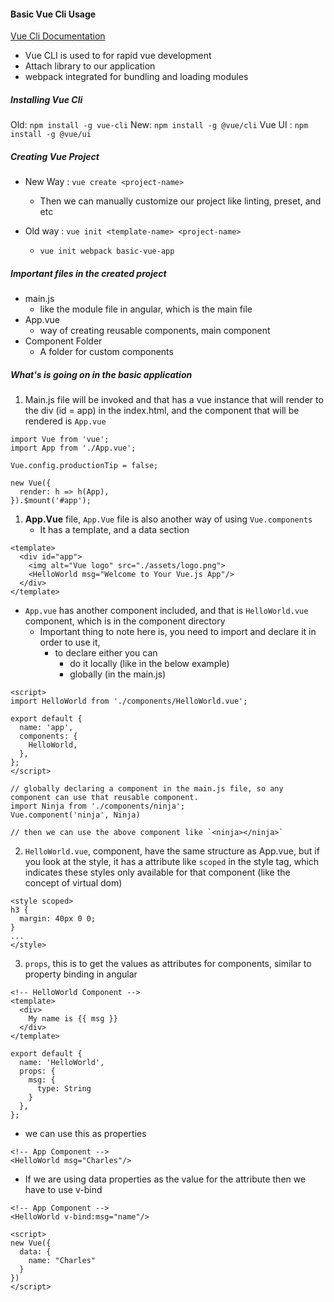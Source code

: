 #### Basic Vue Cli Usage
[Vue Cli Documentation](https://cli.vuejs.org/guide/)

- Vue CLI is used to for rapid vue development
- Attach library to our application
- webpack integrated for bundling and loading modules

##### Installing Vue Cli
Old: `npm install -g vue-cli`
New: `npm install -g @vue/cli`
Vue UI : `npm install -g @vue/ui`

##### Creating Vue Project
- New Way : `vue create <project-name>`
  - Then we can manually customize our project like linting, preset, and etc

- Old way : `vue init <template-name> <project-name>`
    - `vue init webpack basic-vue-app`


##### Important files in the created project
- main.js 
  - like the module file in angular, which is the main file
- App.vue
  - way of creating reusable components, main component
- Component Folder
  - A folder for custom components

##### What's is going on in the basic application
1. Main.js file will be invoked and that has a vue instance that will render to the div (id = app) in the index.html, and the component that will be rendered is `App.vue`

~~~
import Vue from 'vue';
import App from './App.vue';

Vue.config.productionTip = false;

new Vue({
  render: h => h(App),
}).$mount('#app');
~~~

1. **App.Vue** file, `App.Vue` file is also another way of using `Vue.components` 
    -   It has a template, and a data section
~~~
<template>
  <div id="app">
    <img alt="Vue logo" src="./assets/logo.png">
    <HelloWorld msg="Welcome to Your Vue.js App"/>
  </div>
</template>
~~~
-   `App.vue` has another component included, and that is `HelloWorld.vue` component, which is in the component directory
    -   Important thing to note here is, you need to import and declare it in order to use it, 
        -   to declare either you can
            -   do it locally (like in the below example)
            -   globally (in the main.js)
~~~
<script>
import HelloWorld from './components/HelloWorld.vue';

export default {
  name: 'app',
  components: {
    HelloWorld,
  },
};
</script>
~~~

~~~
// globally declaring a component in the main.js file, so any component can use that reusable component.
import Ninja from './components/ninja';
Vue.component('ninja', Ninja)

// then we can use the above component like `<ninja></ninja>`
~~~

2. `HelloWorld.vue`, component, have the same structure as App.vue, but if you look at the style, it has a attribute like `scoped` in the style tag, which indicates these styles only available for that component (like the concept of virtual dom)

~~~
<style scoped>
h3 {
  margin: 40px 0 0;
}
...
</style>
~~~


3. `props`, this is to get the values as attributes for components, similar to property binding in angular
~~~
<!-- HelloWorld Component -->
<template>
  <div>
    My name is {{ msg }}
  </div>
</template>

export default {
  name: 'HelloWorld',
  props: {
    msg: {
      type: String
    }
  },
};
~~~
- we can use this as properties 
~~~
<!-- App Component -->
<HelloWorld msg="Charles"/>
~~~

- If we are using data properties as the value for the attribute then we have to use v-bind
~~~
<!-- App Component -->
<HelloWorld v-bind:msg="name"/>

<script>
new Vue({
  data: {
    name: "Charles"
  }
})
</script>
~~~

